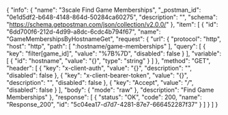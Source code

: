 {
  "info": {
    "name": "3scale Find Game Memberships",
    "_postman_id": "0e1d5df2-b648-4148-864d-50284ca60275",
    "description": "",
    "schema": "https://schema.getpostman.com/json/collection/v2.0.0/"
  },
  "item": [
    {
      "id": "6dd700f6-212d-4d99-a8dc-6cdc4b794f67",
      "name": "GameMembershipsByHostnameGet",
      "request": {
        "url": {
          "protocol": "http",
          "host": "http",
          "path": [
            ":hostname/game-memberships"
          ],
          "query": [
            {
              "key": "filter[game_id]",
              "value": "%7B%7D",
              "disabled": false
            }
          ],
          "variable": [
            {
              "id": "hostname",
              "value": "{}",
              "type": "string"
            }
          ]
        },
        "method": "GET",
        "header": [
          {
            "key": "x-client-auth",
            "value": "{}",
            "description": "",
            "disabled": false
          },
          {
            "key": "x-client-bearer-token",
            "value": "{}",
            "description": "",
            "disabled": false
          },
          {
            "key": "Accept",
            "value": "*/*",
            "disabled": false
          }
        ],
        "body": {
          "mode": "raw"
        },
        "description": "Find Game Memberships"
      },
      "response": [
        {
          "status": "OK",
          "code": 200,
          "name": "Response_200",
          "id": "5c04ea17-d7d7-4281-87e7-666452287f37"
        }
      ]
    }
  ]
}